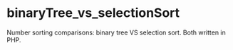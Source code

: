 binaryTree_vs_selectionSort
===========================

Number sorting comparisons: binary tree VS selection sort.  Both written in PHP.
